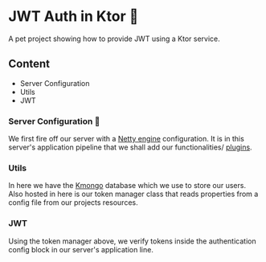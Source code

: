 # JWT Auth in Ktor :key:
A pet project showing how to provide JWT using a Ktor service.

## Content
- Server Configuration
- Utils
- JWT

### **Server Configuration** :wrench:
We first fire off our server with a [Netty engine](https://netty.io/) configuration. 
It is in this server's application pipeline that we shall add our functionalities/ [plugins](https://ktor.io/docs/plugins.html#dependency).

### Utils
In here we have the [Kmongo](https://litote.org/kmongo/) database which we use to store our users. Also hosted in here is our token manager class that reads properties from a config file from our projects resources.

### JWT
Using the token manager above, we verify tokens inside the authentication config block in our server's application line.


